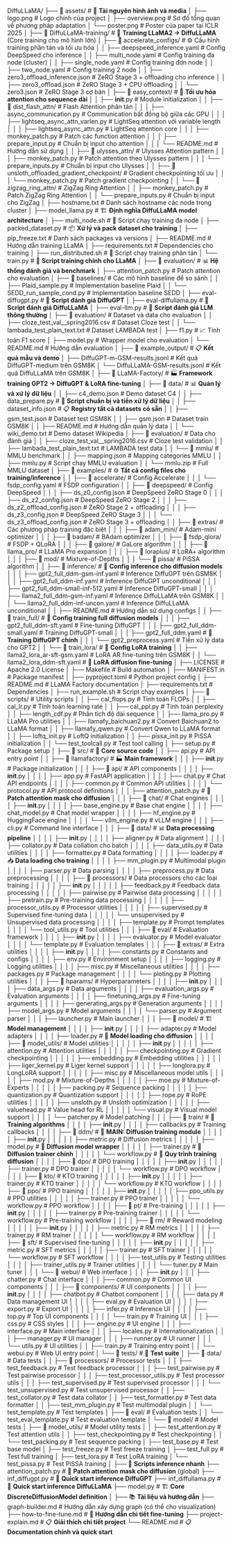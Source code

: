 DiffuLLaMA/
├── 📁 assets/                                    # 🎨 **Tài nguyên hình ảnh và media**
│   ├── logo.png                                 # Logo chính của project
│   ├── overview.png                             # Sơ đồ tổng quan về phương pháp adaptation
│   └── poster.png                               # Poster của paper tại ICLR 2025
│
├── 📁 DiffuLLaMA-training/                      # 🎯 **Training LLaMA2 → DiffuLLaMA** (Core training cho mô hình lớn)
│   ├── 📁 accelerate_configs/                   # ⚙️ Cấu hình training phân tán và tối ưu hóa
│   │   ├── deepspeed_inference.yaml             # Config DeepSpeed cho inference
│   │   ├── multi_node.yaml                     # Config training đa node (cluster)
│   │   ├── single_node.yaml                    # Config training đơn node
│   │   ├── two_node.yaml                       # Config training 2 node
│   │   ├── zero3_offload_inference.json         # ZeRO Stage 3 + offloading cho inference
│   │   ├── zero3_offload.json                  # ZeRO Stage 3 + CPU offloading
│   │   └── zero3.json                          # ZeRO Stage 3 cơ bản
│   ├── 📁 easy_context/                         # 🔧 **Tối ưu hóa attention cho sequence dài**
│   │   ├── __init__.py                         # Module initialization
│   │   ├── 📁 dist_flash_attn/                 # Flash Attention phân tán
│   │   │   ├── async_communication.py          # Communication bất đồng bộ giữa các GPU
│   │   │   ├── lightseq_async_attn_varlen.py   # LightSeq attention với variable length
│   │   │   ├── lightseq_async_attn.py          # LightSeq attention core
│   │   │   ├── monkey_patch.py                 # Patch các function attention
│   │   │   ├── prepare_input.py                # Chuẩn bị input cho attention
│   │   │   └── README.md                       # Hướng dẫn sử dụng
│   │   ├── 📁 ulysses_attn/                    # Ulysses Attention pattern
│   │   │   ├── monkey_patch.py                 # Patch attention theo Ulysses pattern
│   │   │   └── prepare_inputs.py               # Chuẩn bị input cho Ulysses
│   │   ├── 📁 unsloth_offloaded_gradient_checkpoint/ # Gradient checkpointing tối ưu
│   │   │   └── monkey_patch.py                 # Patch gradient checkpointing
│   │   └── 📁 zigzag_ring_attn/                # ZigZag Ring Attention
│   │       ├── monkey_patch.py                 # Patch ZigZag Ring Attention
│   │       └── prepare_inputs.py               # Chuẩn bị input cho ZigZag
│   ├── hostname.txt                            # Danh sách hostname các node trong cluster
│   ├── model_llama.py                          # 🏗️ **Định nghĩa DiffuLLaMA model architecture**
│   ├── multi_node.sh                           # 🚀 Script chạy training đa node
│   ├── packed_dataset.py                       # 📦 **Xử lý và pack dataset cho training**
│   ├── pip_freeze.txt                          # Danh sách packages và versions
│   ├── README.md                               # Hướng dẫn training LLaMA
│   ├── requirements.txt                        # Dependencies cho training
│   ├── run_distributed.sh                      # 🚀 Script chạy training phân tán
│   └── train.py                                # 🎯 **Script training chính cho LLaMA**
│
├── 📁 evaluation/                               # 📊 **Hệ thống đánh giá và benchmark**
│   ├── attention_patch.py                      # Patch attention cho evaluation
│   ├── 📁 baselines/                           # Các mô hình baseline để so sánh
│   │   ├── Plaid_sample.py                     # Implementation baseline Plaid
│   │   └── SEDD_run_sample_cond.py             # Implementation baseline SEDD
│   ├── eval-diffugpt.py                        # 🧪 **Script đánh giá DiffuGPT**
│   ├── eval-diffullama.py                      # 🧪 **Script đánh giá DiffuLLaMA**
│   ├── eval-llm.py                             # 🧪 **Script đánh giá LLM thông thường**
│   ├── 📁 evaluation/                          # Dataset và data cho evaluation
│   │   ├── cloze_test_val__spring2016.csv      # Dataset Cloze test
│   │   └── lambada_test_plain_text.txt         # Dataset LAMBADA test
│   ├── f1.py                                   # 📈 Tính toán F1 score
│   ├── model.py                                # Wrapper model cho evaluation
│   └── README.md                               # Hướng dẫn evaluation
│
├── 📁 example_output/                           # 📋 **Kết quả mẫu và demo**
│   ├── DiffuGPT-m-GSM-results.jsonl            # Kết quả DiffuGPT-medium trên GSM8K
│   └── DiffuLLaMA-GSM-results.jsonl            # Kết quả DiffuLLaMA trên GSM8K
│
├── 📁 LLaMA-Factory/                            # 🏭 **Framework training GPT2 → DiffuGPT & LoRA fine-tuning**
│   ├── 📁 data/                                # 📊 **Quản lý và xử lý dữ liệu**
│   │   ├── c4_demo.json                        # Demo dataset C4
│   │   ├── data_prepare.py                     # 🔧 **Script chuẩn bị và tiền xử lý dữ liệu**
│   │   ├── dataset_info.json                   # 📋 **Registry tất cả datasets có sẵn**
│   │   ├── gsm_test.json                       # Dataset test GSM8K
│   │   ├── gsm.json                            # Dataset train GSM8K
│   │   ├── README.md                           # Hướng dẫn quản lý data
│   │   └── wiki_demo.txt                       # Demo dataset Wikipedia
│   ├── 📁 evaluation/                          # Data cho đánh giá
│   │   ├── cloze_test_val__spring2016.csv      # Cloze test validation
│   │   ├── lambada_test_plain_text.txt         # LAMBADA test data
│   │   └── 📁 mmlu/                            # MMLU benchmark
│   │       ├── mapping.json                    # Mapping categories MMLU
│   │       ├── mmlu.py                         # Script chạy MMLU evaluation
│   │       └── mmlu.zip                        # Full MMLU dataset
│   ├── 📁 examples/                            # ⚙️ **Tất cả config files cho training/inference**
│   │   ├── 📁 accelerate/                      # Config Accelerate
│   │   │   └── fsdp_config.yaml                # FSDP configuration
│   │   ├── 📁 deepspeed/                       # Config DeepSpeed
│   │   │   ├── ds_z0_config.json               # DeepSpeed ZeRO Stage 0
│   │   │   ├── ds_z2_config.json               # DeepSpeed ZeRO Stage 2
│   │   │   ├── ds_z2_offload_config.json       # ZeRO Stage 2 + offloading
│   │   │   ├── ds_z3_config.json               # DeepSpeed ZeRO Stage 3
│   │   │   └── ds_z3_offload_config.json       # ZeRO Stage 3 + offloading
│   │   ├── 📁 extras/                          # Các phương pháp training đặc biệt
│   │   │   ├── 📁 adam_mini/                   # Adam-mini optimizer
│   │   │   ├── 📁 badam/                       # BAdam optimizer
│   │   │   ├── 📁 fsdp_qlora/                  # FSDP + QLoRA
│   │   │   ├── 📁 galore/                      # GaLore algorithm
│   │   │   ├── 📁 llama_pro/                   # LLaMA Pro expansion
│   │   │   ├── 📁 loraplus/                    # LoRA+ algorithm
│   │   │   ├── 📁 mod/                         # Mixture-of-Depths
│   │   │   └── 📁 pissa/                       # PiSSA algorithm
│   │   ├── 📁 inference/                       # 🎯 **Config inference cho diffusion models**
│   │   │   ├── gpt2_full_ddm-gsm-inf.yaml      # Inference DiffuGPT trên GSM8K
│   │   │   ├── gpt2_full_ddm-inf.yaml          # Inference DiffuGPT unconditional
│   │   │   ├── gpt2_full_ddm-small-inf-512.yaml # Inference DiffuGPT-small
│   │   │   ├── llama2_full_ddm-gsm-inf.yaml    # Inference DiffuLLaMA trên GSM8K
│   │   │   └── llama2_full_ddm-inf-uncon.yaml  # Inference DiffuLLaMA unconditional
│   │   ├── README.md                           # Hướng dẫn sử dụng configs
│   │   ├── 📁 train_full/                      # 🎯 **Config training full diffusion models**
│   │   │   ├── gpt2_full_ddm-sft.yaml          # Fine-tuning DiffuGPT
│   │   │   ├── gpt2_full_ddm-small.yaml        # Training DiffuGPT-small
│   │   │   ├── gpt2_full_ddm.yaml              # 🚀 **Training DiffuGPT chính**
│   │   │   └── gpt2_preprocess.yaml            # Tiền xử lý data cho GPT2
│   │   └── 📁 train_lora/                      # 🎯 **Config LoRA training**
│   │       ├── llama2_lora_ar-sft-gsm.yaml     # LoRA AR fine-tuning trên GSM8K
│   │       └── llama2_lora_ddm-sft.yaml        # 🚀 **LoRA diffusion fine-tuning**
│   ├── LICENSE                                 # Apache 2.0 License
│   ├── Makefile                                # Build automation
│   ├── MANIFEST.in                             # Package manifest
│   ├── pyproject.toml                          # Python project config
│   ├── README.md                               # LLaMA Factory documentation
│   ├── requirements.txt                        # Dependencies
│   ├── run_example.sh                          # Script chạy examples
│   ├── 📁 scripts/                             # Utility scripts
│   │   ├── cal_flops.py                        # Tính toán FLOPs
│   │   ├── cal_lr.py                           # Tính toán learning rate
│   │   ├── cal_ppl.py                          # Tính toán perplexity
│   │   ├── length_cdf.py                       # Phân tích độ dài sequence
│   │   ├── llama_pro.py                        # LLaMA Pro utilities
│   │   ├── llamafy_baichuan2.py                # Convert Baichuan2 to LLaMA format
│   │   ├── llamafy_qwen.py                     # Convert Qwen to LLaMA format
│   │   ├── loftq_init.py                       # LoftQ initialization
│   │   ├── pissa_init.py                       # PiSSA initialization
│   │   └── test_toolcall.py                    # Test tool calling
│   ├── setup.py                                # Package setup
│   ├── 📁 src/                                 # 🧠 **Core source code**
│   │   ├── api.py                              # API entry point
│   │   ├── 📁 llamafactory/                    # 🏭 **Main framework**
│   │   │   ├── __init__.py                     # Package initialization
│   │   │   ├── 📁 api/                         # API components
│   │   │   │   ├── __init__.py
│   │   │   │   ├── app.py                      # FastAPI application
│   │   │   │   ├── chat.py                     # Chat API endpoints
│   │   │   │   ├── common.py                   # Common API utilities
│   │   │   │   └── protocol.py                 # API protocol definitions
│   │   │   ├── attention_patch.py              # 🔧 **Patch attention mask cho diffusion**
│   │   │   ├── 📁 chat/                        # Chat engines
│   │   │   │   ├── __init__.py
│   │   │   │   ├── base_engine.py              # Base chat engine
│   │   │   │   ├── chat_model.py               # Chat model wrapper
│   │   │   │   ├── hf_engine.py                # HuggingFace engine
│   │   │   │   └── vllm_engine.py              # vLLM engine
│   │   │   ├── cli.py                          # Command line interface
│   │   │   ├── 📁 data/                        # 📊 **Data processing pipeline**
│   │   │   │   ├── __init__.py
│   │   │   │   ├── aligner.py                  # Data alignment
│   │   │   │   ├── collator.py                 # Data collation cho batch
│   │   │   │   ├── data_utils.py               # Data utilities
│   │   │   │   ├── formatter.py                # Data formatting
│   │   │   │   ├── loader.py                   # 📥 **Data loading cho training**
│   │   │   │   ├── mm_plugin.py                # Multimodal plugin
│   │   │   │   ├── parser.py                   # Data parsing
│   │   │   │   ├── preprocess.py               # Data preprocessing
│   │   │   │   ├── 📁 processors/              # Data processors cho các loại training
│   │   │   │   │   ├── __init__.py
│   │   │   │   │   ├── feedback.py             # Feedback data processing
│   │   │   │   │   ├── pairwise.py             # Pairwise data processing
│   │   │   │   │   ├── pretrain.py             # Pre-training data processing
│   │   │   │   │   ├── processor_utils.py      # Processor utilities
│   │   │   │   │   ├── supervised.py           # Supervised fine-tuning data
│   │   │   │   │   └── unsupervised.py         # Unsupervised data processing
│   │   │   │   ├── template.py                 # Prompt templates
│   │   │   │   └── tool_utils.py               # Tool utilities
│   │   │   ├── 📁 eval/                        # Evaluation framework
│   │   │   │   ├── __init__.py
│   │   │   │   ├── evaluator.py                # Model evaluator
│   │   │   │   └── template.py                 # Evaluation templates
│   │   │   ├── 📁 extras/                      # Extra utilities
│   │   │   │   ├── __init__.py
│   │   │   │   ├── constants.py                # Constants and configs
│   │   │   │   ├── env.py                      # Environment setup
│   │   │   │   ├── logging.py                  # Logging utilities
│   │   │   │   ├── misc.py                     # Miscellaneous utilities
│   │   │   │   ├── packages.py                 # Package management
│   │   │   │   └── ploting.py                  # Plotting utilities
│   │   │   ├── 📁 hparams/                     # Hyperparameters
│   │   │   │   ├── __init__.py
│   │   │   │   ├── data_args.py                # Data arguments
│   │   │   │   ├── evaluation_args.py          # Evaluation arguments
│   │   │   │   ├── finetuning_args.py          # Fine-tuning arguments
│   │   │   │   ├── generating_args.py          # Generation arguments
│   │   │   │   ├── model_args.py               # Model arguments
│   │   │   │   └── parser.py                   # Argument parser
│   │   │   ├── launcher.py                     # Main launcher
│   │   │   ├── 📁 model/                       # 🏗️ **Model management**
│   │   │   │   ├── __init__.py
│   │   │   │   ├── adapter.py                  # Model adapters
│   │   │   │   ├── loader.py                   # 🔄 **Model loading cho diffusion**
│   │   │   │   ├── 📁 model_utils/             # Model utilities
│   │   │   │   │   ├── __init__.py
│   │   │   │   │   ├── attention.py            # Attention utilities
│   │   │   │   │   ├── checkpointing.py        # Gradient checkpointing
│   │   │   │   │   ├── embedding.py            # Embedding utilities
│   │   │   │   │   ├── liger_kernel.py         # Liger kernel support
│   │   │   │   │   ├── longlora.py             # LongLoRA support
│   │   │   │   │   ├── misc.py                 # Miscellaneous model utils
│   │   │   │   │   ├── mod.py                  # Mixture-of-Depths
│   │   │   │   │   ├── moe.py                  # Mixture-of-Experts
│   │   │   │   │   ├── packing.py              # Sequence packing
│   │   │   │   │   ├── quantization.py         # Quantization support
│   │   │   │   │   ├── rope.py                 # RoPE utilities
│   │   │   │   │   ├── unsloth.py              # Unsloth optimization
│   │   │   │   │   ├── valuehead.py            # Value head for RL
│   │   │   │   │   └── visual.py               # Visual model support
│   │   │   │   └── patcher.py                  # Model patching
│   │   │   ├── 📁 train/                       # 🎯 **Training algorithms**
│   │   │   │   ├── __init__.py
│   │   │   │   ├── callbacks.py                # Training callbacks
│   │   │   │   ├── 📁 ddm/                     # 🎯 **MAIN: Diffusion training module**
│   │   │   │   │   ├── __init__.py
│   │   │   │   │   ├── metric.py               # Diffusion metrics
│   │   │   │   │   ├── model.py                # 🧠 **Diffusion model wrapper**
│   │   │   │   │   ├── trainer.py              # 🏃 **Diffusion trainer chính**
│   │   │   │   │   └── workflow.py             # 🔄 **Quy trình training diffusion**
│   │   │   │   ├── 📁 dpo/                     # DPO training
│   │   │   │   │   ├── __init__.py
│   │   │   │   │   ├── trainer.py              # DPO trainer
│   │   │   │   │   └── workflow.py             # DPO workflow
│   │   │   │   ├── 📁 kto/                     # KTO training
│   │   │   │   │   ├── __init__.py
│   │   │   │   │   ├── trainer.py              # KTO trainer
│   │   │   │   │   └── workflow.py             # KTO workflow
│   │   │   │   ├── 📁 ppo/                     # PPO training
│   │   │   │   │   ├── __init__.py
│   │   │   │   │   ├── ppo_utils.py            # PPO utilities
│   │   │   │   │   ├── trainer.py              # PPO trainer
│   │   │   │   │   └── workflow.py             # PPO workflow
│   │   │   │   ├── 📁 pt/                      # Pre-training
│   │   │   │   │   ├── __init__.py
│   │   │   │   │   ├── trainer.py              # Pre-training trainer
│   │   │   │   │   └── workflow.py             # Pre-training workflow
│   │   │   │   ├── 📁 rm/                      # Reward modeling
│   │   │   │   │   ├── __init__.py
│   │   │   │   │   ├── metric.py               # RM metrics
│   │   │   │   │   ├── trainer.py              # RM trainer
│   │   │   │   │   └── workflow.py             # RM workflow
│   │   │   │   ├── 📁 sft/                     # Supervised fine-tuning
│   │   │   │   │   ├── __init__.py
│   │   │   │   │   ├── metric.py               # SFT metrics
│   │   │   │   │   ├── trainer.py              # SFT trainer
│   │   │   │   │   └── workflow.py             # SFT workflow
│   │   │   │   ├── test_utils.py               # Testing utilities
│   │   │   │   ├── trainer_utils.py            # Trainer utilities
│   │   │   │   └── tuner.py                    # Main tuner
│   │   │   └── 📁 webui/                       # Web interface
│   │   │       ├── __init__.py
│   │   │       ├── chatter.py                  # Chat interface
│   │   │       ├── common.py                   # Common UI components
│   │   │       ├── 📁 components/              # UI components
│   │   │       │   ├── __init__.py
│   │   │       │   ├── chatbot.py              # Chatbot component
│   │   │       │   ├── data.py                 # Data management UI
│   │   │       │   ├── eval.py                 # Evaluation UI
│   │   │       │   ├── export.py               # Export UI
│   │   │       │   ├── infer.py                # Inference UI
│   │   │       │   ├── top.py                  # Top UI components
│   │   │       │   └── train.py                # Training UI
│   │   │       ├── css.py                      # CSS styles
│   │   │       ├── engine.py                   # UI engine
│   │   │       ├── interface.py                # Main interface
│   │   │       ├── locales.py                  # Internationalization
│   │   │       ├── manager.py                  # UI manager
│   │   │       ├── runner.py                   # UI runner
│   │   │       └── utils.py                    # UI utilities
│   │   ├── train.py                            # Training entry point
│   │   └── webui.py                            # Web UI entry point
│   └── 📁 tests/                               # 🧪 **Test suite**
│       ├── 📁 data/                            # Data tests
│       │   ├── 📁 processors/                  # Processor tests
│       │   │   ├── test_feedback.py            # Test feedback processor
│       │   │   ├── test_pairwise.py            # Test pairwise processor
│       │   │   ├── test_processor_utils.py     # Test processor utils
│       │   │   ├── test_supervised.py          # Test supervised processor
│       │   │   └── test_unsupervised.py        # Test unsupervised processor
│       │   ├── test_collator.py                # Test data collator
│       │   ├── test_formatter.py               # Test data formatter
│       │   ├── test_mm_plugin.py               # Test multimodal plugin
│       │   └── test_template.py                # Test templates
│       ├── 📁 eval/                            # Evaluation tests
│       │   └── test_eval_template.py           # Test evaluation template
│       └── 📁 model/                           # Model tests
│           ├── 📁 model_utils/                 # Model utility tests
│           │   ├── test_attention.py           # Test attention utils
│           │   ├── test_checkpointing.py       # Test checkpointing
│           │   └── test_packing.py             # Test sequence packing
│           ├── test_base.py                    # Test base model
│           ├── test_freeze.py                  # Test freeze training
│           ├── test_full.py                    # Test full training
│           ├── test_lora.py                    # Test LoRA training
│           └── test_pissa.py                   # Test PiSSA training
│
├── 🐍 **Scripts inference nhanh**
├── attention_patch.py                          # 🔧 **Patch attention mask cho diffusion** (global)
├── inf_diffugpt.py                            # 🚀 **Quick start inference DiffuGPT**
├── inf_diffullama.py                          # 🚀 **Quick start inference DiffuLLaMA**
├── model.py                                   # 🏗️ **Core DiscreteDiffusionModel definition**
│
├── 📚 **Tài liệu và hướng dẫn**
├── graph-builder.md                           # Hướng dẫn xây dựng graph (có thể cho visualization)
├── how-to-fine-tune.md                        # 📖 **Hướng dẫn chi tiết fine-tuning**
├── project-explain.md                         # 📋 **Giải thích chi tiết project**
└── README.md                                  # 📋 **Documentation chính và quick start**